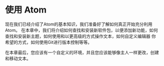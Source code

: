 # 使用 Atom

现在我们已经介绍了Atom的基本知识，我们准备好了解如何真正开始充分利用Atom。
在本章中，我们将介绍如何查找和安装新软件包，以便添加新功能，如何查找和安装新主题，如何使用和以更高级的方式操作文本，如何自定义编辑器
你希望的方式，如何使用Git进行版本控制等等。

在本章最后，您应该有一个自定义的环境，并且您应该能够像主人一样更改，创建和移动文本。
